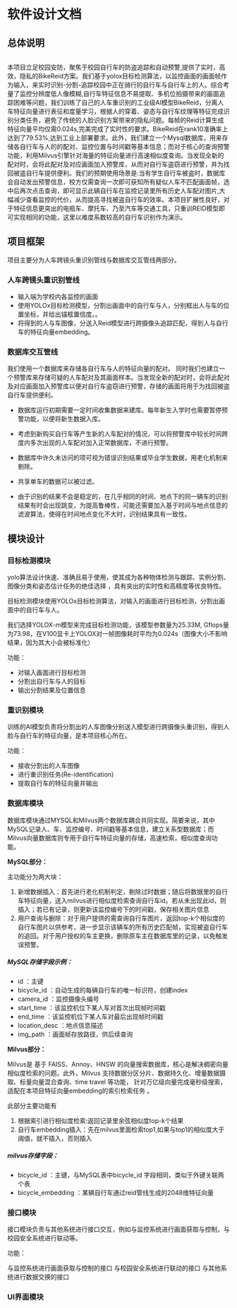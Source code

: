 # 软件设计文档

## 总体说明

![]()

​		本项目立足校园安防，聚焦于校园自行车的防盗追踪和自动预警,提供了实时，高效，隐私的BikeReid方案。
​		我们基于yolox目标检测算法，以监控画面的画面帧作为输入，来实时识别-分割-追踪校园中正在骑行的自行车与自行车上的人。
​		综合考量了监控分辨度低人像模糊,自行车特征信息不易提取、多机位拍摄带来的画面追踪困难等问题，我们训练了自己的人车重识别的工业级AI模型BikeReid，分离人车特征向量进行表征和度量学习，根据人的穿着、姿态与自行车纹理等特征完成识别分类任务，避免了传统的人脸识别方案带来的隐私问题。每帧的Reid计算生成特征向量平均仅需0.024s,完美完成了实时性的要求。BikeReid在rank10准确率上达到了79.53%,达到工业上部署要求。
​		此外，我们建立一个Mysql数据库，用来存储各自行车与人的的配对、监控位置与时间戳等基本信息；而对于核心的查询预警功能，利用Milvus引擎针对海量的特征向量进行高速相似度查询。当发现全新的配对时，会将此配对及对应画面加入预警库，从而对自行车盗窃进行预警，并为找回被盗自行车提供便利。
​		我们的预期使用场景是:当有学生自行车被盗时，数据库会自动发出预警信息，校方仅需查询一次即可获知所有疑似人车不匹配画面帧，选中后再次点击查询，即可显示此辆自行车在监控记录里所有历史人车配对图片,大幅减少查看监控的代价，从而提高寻找被盗自行车的效率。
​		本项目扩展性良好，对于特征信息更突出的电瓶车、摩托车、乃至汽车等交通工具，只重训REID模型即可实现相同的功能，这里以难度系数较高的自行车识别作为演示。


## 项目框架
项目主要分为人车跨镜头重识别管线与数据库交互管线两部分。



### 人车跨镜头重识别管线
- 输入端为学校内各监控的画面
- 使用YOLOx目标检测模型，分割出画面中的自行车与人，分别框出人与车的位置坐标，并给出锚框置信度。。
- 将得到的人与车图像，分送入Reid模型进行跨摄像头追踪匹配，得到人与自行车的特征向量embedding。



### 数据库交互管线

我们使用一个数据库来存储各自行车与人的特征向量的配对。
同时我们也建立一个预警库来存储可疑的人车配对及其画面样本。当发现全新的配对时，会将此配对及对应画面加入预警库以便对自行车盗窃进行预警，存储的画面将用于为找回被盗自行车提供便利。


- 数据库运行初期需要一定时间收集数据来建库。每年新生入学时也需要暂停预警功能，以便将新生数据入库。
- 考虑到新购买自行车等产生新的人车配对的情况，可以将预警库中较长时间跨度内多次出现的人车配对加入正常数据库，不进行预警。
- 数据库中许久未访问的项可视为错误识别结果或毕业学生数据，用老化机制来剔除。
- 共享单车的数据可以被过滤。

- 由于识别的结果不会是稳定的，在几乎相同的时间、地点下的同一辆车的识别结果有时会出现跳变，为提高鲁棒性，可能还需要加入基于时间与地点信息的滤波算法，使得在时间地点变化不大时，识别结果具有一致性。

  

## 模块设计
### 目标检测模块

yolo算法设计快速、准确且易于使用，使其成为各种物体检测与跟踪、实例分割、图像分类和姿态估计任务的绝佳选择 ，具有突出的实时性和高精度等优良特性。

目标检测模块使用YOLOx目标检测算法，对输入的画面进行目标检测，分割出画面中的自行车与人。

我们选择YOLOX-m模型来完成目标检测功能，该模型参数量为25.33M, Gflops量为73.98，在V100显卡上YOLOX对一帧图像耗时平均为0.024s（图像大小不影响结果，因为其大小会被标准化）

功能：

- 对输入画面进行目标检测
- 分割出自行车与人的目标
- 输出分割结果及位置信息



### 重识别模块
训练的AI模型负责将分割出的人车图像分别送入模型进行跨摄像头重识别，得到人脸与自行车的特征向量，是本项目核心所在。

功能：

- 接收分割出的人车图像
- 进行重识别任务(Re-identification)
- 提取自行车的特征向量并输出




### 数据库模块
数据库模块通过MYSQL和Milvus两个数据库耦合共同实现。简要来说，其中MySQL记录人、车、监控编号、时间戳等基本信息，建立关系型数据库；而Milvus向量数据库则专用于自行车特征向量的存储，高速检索，相似度查询功能。



**MySQL部分：**

主功能分为两大块：

1. 新增数据插入：首先进行老化机制判定，剔除过时数据；随后将数据里的自行车特征向量，送入milvus进行相似度检索查询自行车id。若从未出现此id，则插入；若已有记录，则更新该监控编号下的时间戳，保存相关图片信息
2. 用户查询与删除：对于用户提供的需查询自行车图片，返回top-k个相似度的自行车图片以供参考，进一步显示该辆车的所有历史匹配帧，实现被盗自行车的追回。对于用户授权的车主更换，删除原车主在数据库里的记录，以免触发误预警。

##### MySQL存储字段示例：

-  id ：主键
-  bicycle_id ：自动生成的每辆自行车的唯一标识符，创建index
-  camera_id ：监控摄像头编号
-  start_time ：该监控机位下某人车对首次出现帧时间戳
-  end_time ：该监控机位下某人车对最后出现帧时间戳
- location_desc ：地点信息描述
- img_path ：画面帧存放路径，供后续查询



**Milvus部分：**

 Milvus是 基于 FAISS、Annoy、HNSW 的向量搜索数据库，核心是解决稠密向量相似度检索的问题。此外，Milvus 支持数据分区分片、数据持久化、增量数据摄取、标量向量混合查询、time travel 等功能， 针对万亿级向量完成毫秒级搜索，适配在本项目特征向量embedding的索引检索任务 。 

此部分主要功能有

1. 根据索引进行相似度检索:返回记录里余弦相似度top-k个结果
2. 自行车embedding插入：先在milvus里面检索top1,如果与top1的相似度大于阈值，就不插入，否则插入



##### milvus存储字段：

- bicycle_id ：主键，与MySQL表中bicycle_id 字段相同，类似于外键关联两个表
- bicycle_embedding ：某辆自行车通过reid管线生成的2048维特征向量

  



### 接口模块
接口模块负责与其他系统进行接口交互，例如与监控系统进行画面获取与控制，与校园安全系统进行联动等。

功能：

与监控系统进行画面获取与控制的接口
与校园安全系统进行联动的接口
与其他系统进行数据交换的接口





### UI界面模块


